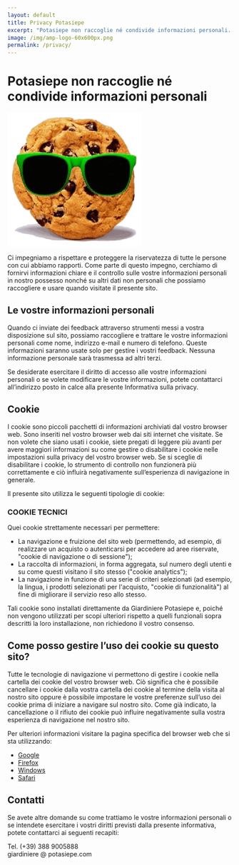 ```yaml
---
layout: default
title: Privacy Potasiepe
excerpt: "Potasiepe non raccoglie né condivide informazioni personali. Il presente sito utilizza esclusivamente cookie tecnici."
image: /img/amp-logo-60x600px.png
permalink: /privacy/
---
```

# Potasiepe non raccoglie né condivide informazioni personali
![green cookie](/img/cookie.png  "green cookie")

Ci impegniamo a rispettare e proteggere la riservatezza di tutte le persone con cui abbiamo rapporti. Come parte di questo impegno, cerchiamo di fornirvi informazioni chiare e il controllo sulle vostre informazioni personali in nostro possesso nonché su altri dati non personali che possiamo raccogliere e usare quando visitate il presente sito.

## Le vostre informazioni personali

Quando ci inviate dei feedback attraverso strumenti messi a vostra disposizione sul sito, possiamo raccogliere e trattare le vostre informazioni personali come nome, indirizzo e-mail e numero di telefono. Queste informazioni saranno usate solo per gestire i vostri feedback. Nessuna informazione personale sarà trasmessa ad altri terzi.  

Se desiderate esercitare il diritto di accesso alle vostre informazioni personali o se volete modificare le vostre informazioni, potete contattarci all’indirizzo posto in calce alla presente Informativa sulla privacy.

## Cookie

I cookie sono piccoli pacchetti di informazioni archiviati dal vostro browser web. Sono inseriti nel vostro browser web dai siti internet che visitate. Se non volete che siano usati i cookie, siete pregati di leggere più avanti per avere maggiori informazioni su come gestire o disabilitare i cookie nelle impostazioni sulla privacy del vostro browser web. Se si sceglie di disabilitare i cookie, lo strumento di controllo non funzionerà più correttamente e ciò influirà negativamente sull’esperienza di navigazione in generale.

Il presente sito utilizza le seguenti tipologie di cookie:

### COOKIE TECNICI

Quei cookie strettamente necessari per permettere:

+ La navigazione e fruizione del sito web (permettendo, ad esempio, di realizzare un acquisto o autenticarsi per accedere ad aree riservate, "cookie di navigazione o di sessione");
+ La raccolta di informazioni, in forma aggregata, sul numero degli utenti e su come questi visitano il sito stesso ("cookie analytics");
+ La navigazione in funzione di una serie di criteri selezionati (ad esempio, la lingua, i prodotti selezionati per l'acquisto, "cookie di funzionalità") al fine di migliorare il servizio reso allo stesso.

Tali cookie sono installati direttamente da Giardiniere Potasiepe e, poiché non vengono utilizzati per scopi ulteriori rispetto a quelli funzionali sopra descritti la loro installazione, non richiedono il vostro consenso.

## Come posso gestire l’uso dei cookie su questo sito?

Tutte le tecnologie di navigazione vi permettono di gestire i cookie nella cartella dei cookie del vostro browser web. Ciò significa che è possibile cancellare i cookie dalla vostra cartella dei cookie al termine della visita al nostro sito oppure è possibile impostare le vostre preferenze sull’uso dei cookie prima di iniziare a navigare sul nostro sito. Come già indicato, la cancellazione o il rifiuto dei cookie può influire negativamente sulla vostra esperienza di navigazione nel nostro sito.

Per ulteriori informazioni visitare la pagina specifica del browser web che si sta utilizzando:

<ul>
<li><a href="http://www.google.com/intl/en/chrome/browser/privacy/" target="_blank" rel="noopener" aria-label="Google">Google</a></li>
<li><a href="http://support.mozilla.com/en-US/kb/Cookies#w_cookie-settings" target="_blank" rel="noopener" aria-label="Firefox" rel="noopener">Firefox</a></li>
<li><a href="http://windows.microsoft.com/en-US/windows-vista/Block-or-allow-cookies" target="_blank" rel="noopener" aria-label="Windows">Windows</a></li>
<li><a href="http://www.apple.com/safari/features.html#security" target="_blank" rel="noopener" aria-label="Safari">Safari</a></li>
</ul>

## Contatti

Se avete altre domande su come trattiamo le vostre informazioni personali o se intendete esercitare i vostri diritti previsti dalla presente informativa, potete contattarci ai seguenti recapiti:

Tel. (+39) 388 9005888 <br/>
giardiniere &#64; potasiepe.com
